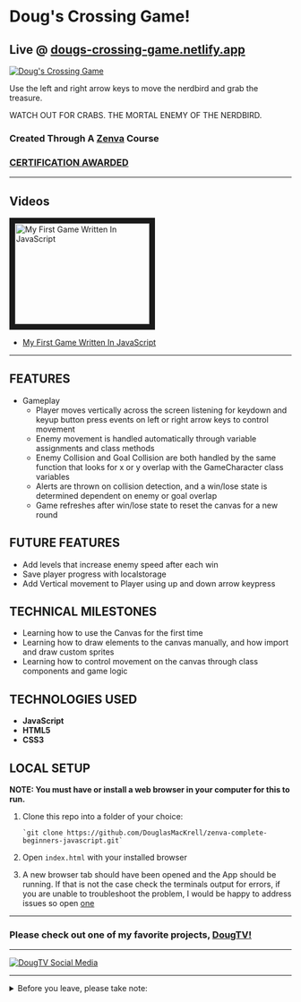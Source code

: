 # Doug's Crossing Game!

## Live @ [dougs-crossing-game.netlify.app](https://dougs-crossing-game.netlify.app)

[![Doug's Crossing Game](https://dougs-crossing-game.netlify.app/doug-crossing-social.jpg)](https://dougs-crossing-game.netlify.app)

Use the left and right arrow keys to move the nerdbird and grab the treasure.

WATCH OUT FOR CRABS. THE MORTAL ENEMY OF THE NERDBIRD.

### Created Through A [Zenva](https://academy.zenva.com/) Course

### [CERTIFICATION AWARDED](https://academy.zenva.com/certificate/f699b683/)

---

## Videos

<a href="http://www.youtube.com/watch?feature=player_embedded&v=P5iWJjgWZA4" target="_blank"><img src="http://img.youtube.com/vi/P5iWJjgWZA4/0.jpg" 
alt="My First Game Written In JavaScript" width="240" height="180" border="10" /></a>  
* [My First Game Written In JavaScript](https://youtu.be/P5iWJjgWZA4)

---

## FEATURES

* Gameplay
  * Player moves vertically across the screen listening for keydown and keyup button press events on left or right arrow keys to control movement
  * Enemy movement is handled automatically through variable assignments and class methods 
  * Enemy Collision and Goal Collision are both handled by the same function that looks for x or y overlap with the GameCharacter class variables
  * Alerts are thrown on collision detection, and a win/lose state is determined dependent on enemy or goal overlap
  * Game refreshes after win/lose state to reset the canvas for a new round

## FUTURE FEATURES

* Add levels that increase enemy speed after each win
* Save player progress with localstorage
* Add Vertical movement to Player using up and down arrow keypress

## TECHNICAL MILESTONES

* Learning how to use the Canvas for the first time
* Learning how to draw elements to the canvas manually, and how import and draw custom sprites 
* Learning how to control movement on the canvas through class components and game logic

## TECHNOLOGIES USED

* **JavaScript**
* **HTML5**
* **CSS3**

## LOCAL SETUP

**NOTE: You must have or install a web browser in your computer for this to run.**

1. Clone this repo into a folder of your choice:

       `git clone https://github.com/DouglasMacKrell/zenva-complete-beginners-javascript.git`

2. Open `index.html` with your installed browser

3. A new browser tab should have been opened and the App should be running. If that is not the case check the terminals output for errors, if you are unable to troubleshoot the problem, I would be happy to address issues so open [one](/issues)

---

### Please check out one of my favorite projects, [DougTV!](https://dougtv.herokuapp.com)

---

[![DougTV Social Media](https://dougtv.herokuapp.com/DougTV-Social.png)](https://dougtv.herokuapp.com)

---

<details>
    <summary>
        Before you leave, please take note:
    </summary>

You're the best! Thank you for visiting!

Please give this project a star and be sure to check out my [YouTube Channel](https://youtube.com/BigMacKrell)!

</details>
